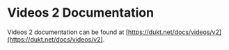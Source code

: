 # Videos 2 Documentation

Videos 2 documentation can be found at [https://dukt.net/docs/videos/v2](https://dukt.net/docs/videos/v2).

